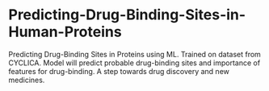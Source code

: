 # Predicting-Drug-Binding-Sites-in-Human-Proteins
Predicting Drug-Binding Sites in Proteins using ML. Trained on dataset from CYCLICA. Model will predict probable drug-binding sites and importance of features for drug-binding. A step towards drug discovery and new medicines.
